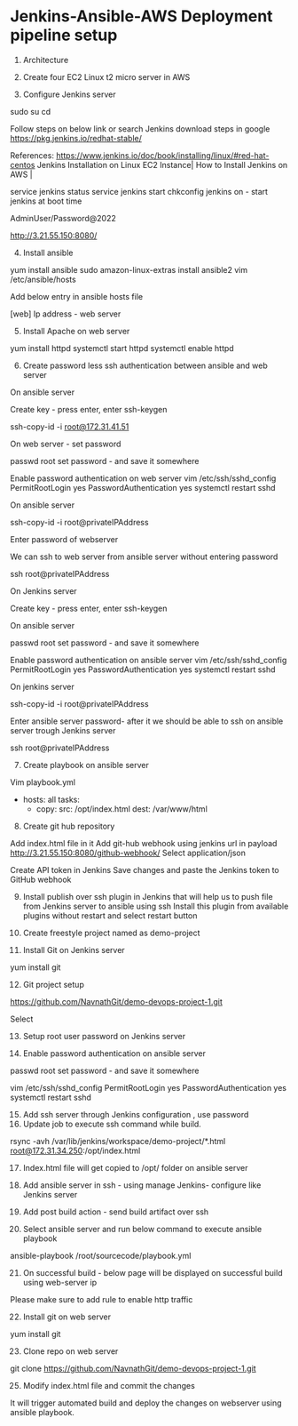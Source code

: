 # Jenkins-Ansible-AWS Deployment pipeline setup

1.	Architecture 
 
 
2.	Create four EC2 Linux t2 micro server in AWS
 
3.	Configure Jenkins server
 
 sudo su
cd
 
Follow steps on below link or search Jenkins download steps in google
 https://pkg.jenkins.io/redhat-stable/
 
References:
https://www.jenkins.io/doc/book/installing/linux/#red-hat-centos
Jenkins Installation on Linux EC2 Instance| How to Install Jenkins on AWS |
 
 
service jenkins status
service jenkins start
chkconfig jenkins on - start jenkins at boot time
 
AdminUser/Password@2022
 
http://3.21.55.150:8080/
 
 
4.	Install ansible
 
yum install ansible
sudo amazon-linux-extras install ansible2
vim /etc/ansible/hosts
 
Add below entry in ansible hosts file
 
[web]
Ip address - web server
 
5.	Install Apache on web server 
 
yum install httpd
systemctl start httpd
systemctl enable httpd
 
6.	Create password less ssh authentication between ansible and web server
 
On ansible server
 
Create key - press enter, enter 
ssh-keygen 
 
ssh-copy-id -i root@172.31.41.51
 
On web server - set password
 
passwd root
set password - and save it somewhere
 
Enable password authentication on web server
vim /etc/ssh/sshd_config
PermitRootLogin yes
PasswordAuthentication yes
systemctl restart sshd
 
On ansible server
 
ssh-copy-id -i root@privateIPAddress
 
Enter password of webserver 
 
We can ssh to web server from ansible server without entering password 
 
ssh root@privateIPAddress
 
On Jenkins server
 
Create key - press enter, enter 
ssh-keygen 
 
On ansible server 
 
passwd root
set password - and save it somewhere
 
Enable password authentication on ansible server
vim /etc/ssh/sshd_config
PermitRootLogin yes
PasswordAuthentication yes
systemctl restart sshd
 
On jenkins server 
 
ssh-copy-id -i root@privateIPAddress

Enter ansible server password- after it we should be able to ssh on ansible server trough Jenkins server 
 
ssh root@privateIPAddress
 
 
7.	Create playbook on ansible server 
 
Vim playbook.yml
 
- hosts: all
  tasks:
    - copy:
        src: /opt/index.html
        dest: /var/www/html
 
8.	Create git hub repository
 
Add index.html file in it
Add git-hub webhook using jenkins url in payload 
http://3.21.55.150:8080/github-webhook/
Select application/json
 
Create API token in Jenkins
Save changes and paste the Jenkins token to GitHub webhook 
 
9.	Install publish over ssh plugin in Jenkins that will help us to push file from Jenkins server to ansible using ssh
Install this plugin from available plugins  without restart and select restart button
 
10.	Create freestyle project named as demo-project
11.	Install Git on Jenkins server
 
 yum install git
 
12.	Git project setup
 
https://github.com/NavnathGit/demo-devops-project-1.git
 
 
 
Select 
 
 
 
13.	Setup root user password on Jenkins server
 
14.	Enable password authentication on ansible server
 
passwd root
set password - and save it somewhere
 
vim /etc/ssh/sshd_config
PermitRootLogin yes
PasswordAuthentication yes
systemctl restart sshd
 
15.	Add ssh server through Jenkins configuration , use password 
16.	Update job to execute ssh command while build.
 
rsync -avh /var/lib/jenkins/workspace/demo-project/*.html root@172.31.34.250:/opt/index.html
 
 
 
17.	Index.html file will get copied to /opt/ folder on ansible server 
 
 
 
18.	Add ansible server in ssh - using manage Jenkins- configure like Jenkins server
19.	Add post build action - send build artifact over ssh
20.	Select ansible server and run below command to execute ansible playbook
 
ansible-playbook /root/sourcecode/playbook.yml
 
21.	On successful build - below page will be displayed on successful build using web-server ip
 
Please make sure to add rule to enable http traffic
 
 
 
22.	Install git on web server 
 
yum install git
 
23.	Clone repo on web server
 
git clone https://github.com/NavnathGit/demo-devops-project-1.git
 
 
25.	Modify index.html file and commit the changes
 
It will trigger automated build and deploy the changes on webserver using ansible playbook.
 
 

